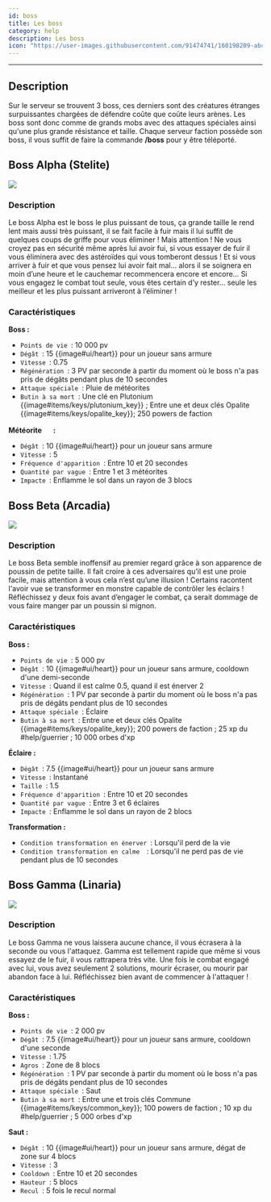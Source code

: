 ```yaml
---
id: boss
title: Les boss
category: help
description: Les boss
icon: "https://user-images.githubusercontent.com/91474741/160198209-abc136e0-34b4-4ec8-83b2-ab380a6028f7.png"
---
```

___
## Description

Sur le serveur se trouvent 3 boss, ces derniers sont des créatures étranges surpuissantes chargées de défendre coûte que coûte leurs arènes. 
Les boss sont donc comme de grands mobs avec des attaques spéciales ainsi qu'une plus grande résistance et taille. 
Chaque serveur faction possède son boss, il vous suffit de faire la commande **/boss** pour y être téléporté.

## Boss Alpha (Stelite) 
<img style="margin: 0 auto;display:block;" src="https://user-images.githubusercontent.com/91474741/160202571-2e5e2f38-e312-4527-838b-ec873acadb69.png">

### Description 

Le boss Alpha est le boss le plus puissant de tous, ça grande taille le rend lent mais aussi
très puissant, il se fait facile à fuir mais il lui suffit de quelques coups de griffe pour vous
éliminer ! 
Mais attention ! Ne vous croyez pas en sécurité même après lui avoir fui, si vous
essayer de fuir il vous éliminera avec des astéroïdes qui vous tomberont dessus ! Et si vous
arriver à fuir et que vous pensez lui avoir fait mal... alors il se soignera en moin d’une
heure et le cauchemar recommencera encore et encore…
Si vous engagez le combat tout seule, vous êtes certain d’y rester… seule les meilleur et les
plus puissant arriveront à l’éliminer !

### Caractéristiques 
**Boss :**  
- ``Points de vie ``: 10 000 pv
- ``Dégât ``: 15 {{image#ui/heart}} pour un joueur sans armure
- ``Vitesse ``: 0.75 
- ``Régénération ``: 3 PV par seconde à partir du moment où le boss n'a pas pris de dégâts pendant plus de 10 secondes
- ``Attaque spéciale ``: Pluie de météorites 
- ``Butin à sa mort ``: Une clé en Plutonium {{image#items/keys/plutonium_key}} ; Entre une et deux clés Opalite {{image#items/keys/opalite_key}}; 250 powers de faction 

**Météorite <img style="width:16px;height:16px" src="https://user-images.githubusercontent.com/91474741/160203589-b557ff77-6f11-4e7a-b70d-1102e098bbcb.png"> :** 

- ``Dégât ``: 10 {{image#ui/heart}} pour un joueur sans armure 
- ``Vitesse ``: 5
- ``Fréquence d'apparition ``: Entre 10 et 20 secondes 
- ``Quantité par vague ``: Entre 1 et 3 météorites
- ``Impacte ``: Enflamme le sol dans un rayon de 3 blocs

## Boss Beta (Arcadia)   
<img style="margin: 0 auto;display:block;" src="https://user-images.githubusercontent.com/91474741/160209033-bf2f7ee5-9991-477b-92ec-1169cc2915bc.png">

### Description 

Le boss Beta semble inoffensif au premier regard grâce à son apparence de poussin de petite
taille. Il fait croire à ces adversaires qu’il est une proie facile, mais attention à vous cela
n’est qu’une illusion ! Certains racontent l'avoir vue se transformer en monstre capable de
contrôler les éclairs !
Réfléchissez y deux fois avant d’engager le combat, ça serait dommage de vous faire
manger par un poussin si mignon.

### Caractéristiques 
**Boss :**  
- ``Points de vie ``: 5 000 pv
- ``Dégât ``: 10 {{image#ui/heart}} pour un joueur sans armure, cooldown d'une demi-seconde
- ``Vitesse ``: Quand il est calme 0.5, quand il est énerver 2
- ``Régénération ``: 1 PV par seconde à partir du moment où le boss n'a pas pris de dégâts pendant plus de 10 secondes
- ``Attaque spéciale ``: Éclaire 
- ``Butin à sa mort ``: Entre une et deux clés Opalite {{image#items/keys/opalite_key}}; 200 powers de faction ; 25 xp du #help/guerrier ; 10 000 orbes d'xp

**Éclaire :** 

- ``Dégât ``: 7.5 {{image#ui/heart}} pour un joueur sans armure 
- ``Vitesse ``: Instantané
- ``Taille ``: 1.5
- ``Fréquence d'apparition ``: Entre 10 et 20 secondes 
- ``Quantité par vague ``: Entre 3 et 6 éclaires
- ``Impacte ``: Enflamme le sol dans un rayon de 2 blocs

**Transformation :** 

- ``Condition transformation en énerver ``: Lorsqu'il perd de la vie
- ``Condition transformation en calme  ``: Lorsqu'il ne perd pas de vie pendant plus de 10 secondes

## Boss Gamma (Linaria) 
<img style="margin: 0 auto;display:block;" src="https://user-images.githubusercontent.com/91474741/160209086-5033f678-29a0-469a-a893-dd865e536b29.png">

### Description 

Le boss Gamma ne vous laissera aucune chance, il vous écrasera à la seconde ou vous
l'attaquez. Gamma est tellement rapide que même si vous essayez de le fuir, il vous rattrapera très vite. 
Une fois le combat engagé avec lui, vous avez seulement 2 solutions, mourir écraser, ou mourir par abandon face à lui.
Réfléchissez bien avant de commencer à l'attaquer !

### Caractéristiques 
**Boss :**  
- ``Points de vie ``: 2 000 pv
- ``Dégât ``: 7.5 {{image#ui/heart}} pour un joueur sans armure, cooldown d'une seconde
- ``Vitesse ``: 1.75
- ``Agros ``: Zone de 8 blocs 
- ``Régénération ``: 1 PV par seconde à partir du moment où le boss n'a pas pris de dégâts pendant plus de 10 secondes
- ``Attaque spéciale ``: Saut
- ``Butin à sa mort ``: Entre une et trois clés Commune {{image#items/keys/common_key}}; 100 powers de faction ; 10 xp du #help/guerrier ; 5 000 orbes d'xp 

**Saut :** 

- ``Dégât ``: 10 {{image#ui/heart}} pour un joueur sans armure, dégat de zone sur 4 blocs
- ``Vitesse ``: 3
- ``Cooldown ``: Entre 10 et 20 secondes 
- ``Hauteur ``: 5 blocs
- ``Recul ``: 5 fois le recul normal


 
